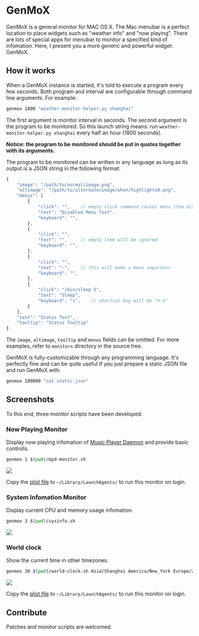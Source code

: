 # GenMoX

GenMoX is a general monitor for MAC OS X. The Mac menubar is a perfect location
to place widgets such as "weather info" and "now playing". There are lots of
special apps for menubar to monitor a specified kind of infomation. Here, I
present you a more generic and powerful widget: GenMoX.

## How it works

When a GenMoX instance is started, it's told to execute a program every few
seconds. Both program and interval are configurable through command line
arguments. For example:

```bash
genmox 1800 "weather-monitor-helper.py shanghai"
```

The first argument is monitor interval in seconds. The second argument is the
program to be monitored. So this launch string means: run
`weather-monitor-helper.py shanghai` every half an hour (1800 seconds).

**Notice:
the program to be monitored should be put in quotes together with its
arguments.**

The program to be monitored can be written in any language as long as its output
is a JSON string in the following format:

```javascript
{
    "image": "/path/to/normal/image.png",
    "altimage": "/path/to/alternate/image/when/highlighted.png",
    "menus": [
        {
            "click": "",    // empty click command causes menu item disabled
            "text": "Disabled Menu Text",
            "keyboard": "",
        },
        {
            "click": "",
            "text": "",     // empty item will be ignored
            "keyboard": "",
        },
        {
            "click": "",
            "text": "-",    // this will make a menu separator
            "keyboard": "",
        },
        {
            "click": "/bin/sleep 5",
            "text": "Sleep",
            "keyboard": "s",    // shortcut key will be "⌘-S"
        }
    ],
    "text": "Status Text",
    "tooltip": "Status Tooltip"
}
```

The `image`, `altimage`, `tooltip` and `menus` fields can be omitted. For more
examples, refer to `monitors` directory in the source tree.

GenMoX is fully-customizable through any programming language. It's perfectly
fine and can be quite useful if you just prepare a static JSON file and run
GenMoX with:

```bash
genmox 100000 "cat static.json"
```

## Screenshots

To this end, three monitor scripts have been developed.

### Now Playing Monitor

Display now playing infomation of [Music Player Daemon](http://musicpd.org/)
and provide basic controlls.

```bash
genmox 1 $(pwd)/mpd-monitor.sh
```

![](https://raw.github.com/hzqtc/genmox/master/screenshots/nowplaying-monitor.png)

Copy the [plist file](https://raw.github.com/hzqtc/genmox/master/monitors/nowplaying/hzqtc.nowplaying.plist)
to `~/Library/LaunchAgents/` to run this monitor on login.

### System Infomation Monitor

Display current CPU and memory usage infomation.

```bash
genmox 3 $(pwd)/sysinfo.sh
```

![](https://raw.github.com/hzqtc/genmox/master/screenshots/sysinfo-monitor.png)

### World clock

Show the current time in other timezones.

```bash
genmox 30 $(pwd)/world-clock.sh Asia/Shanghai America/New_York Europe/Zurich
```

![](https://raw.github.com/hzqtc/genmox/master/screenshots/world-clock.png)

Copy the [plist file](https://raw.github.com/hzqtc/genmox/master/monitors/world-clock/hzqtc.worldclock.plist)
to `~/Library/LaunchAgents/` to run this monitor on login.

## Contribute

Patches and monitor scripts are welcomed.
